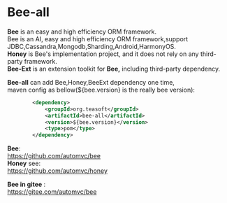 
Bee-all
=========
**Bee** is an easy and high efficiency ORM framework.  
Bee is an AI, easy and high efficiency ORM framework,support JDBC,Cassandra,Mongodb,Sharding,Android,HarmonyOS.     
**Honey** is Bee's implementation project, and it does not rely on any third-party framework.     
**Bee-Ext** is an extension toolkit for **Bee,** including third-party dependency.     

**Bee-all** can add Bee,Honey,BeeExt dependency one time,  
maven config as bellow(${bee.version} is the really bee version):  

```xml
		<dependency>
			<groupId>org.teasoft</groupId>
			<artifactId>bee-all</artifactId>
			<version>${bee.version}</version>
			<type>pom</type>
		</dependency>
```


**Bee**:  
https://github.com/automvc/bee  
**Honey** see:  
https://github.com/automvc/honey  

**Bee in gitee** :  
https://gitee.com/automvc/bee  


